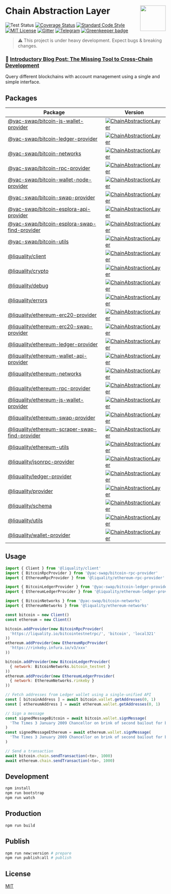 # Chain Abstraction Layer <img align="right" src="https://raw.githubusercontent.com/liquality/chainabstractionlayer/master/liquality-logo.png" height="80px" />


![Test Status](https://github.com/liquality/chainabstractionlayer/workflows/test/badge.svg)
[![Coverage Status](https://coveralls.io/repos/github/liquality/chainabstractionlayer/badge.svg?branch=master)](https://coveralls.io/github/liquality/chainabstractionlayer?branch=master)
[![Standard Code Style](https://img.shields.io/badge/codestyle-standard-brightgreen.svg)](https://github.com/standard/standard)
[![MIT License](https://img.shields.io/badge/license-MIT-brightgreen.svg)](./LICENSE.md)
[![Gitter](https://img.shields.io/gitter/room/liquality/Lobby.svg)](https://gitter.im/liquality/Lobby?source=orgpage)
[![Telegram](https://img.shields.io/badge/chat-on%20telegram-blue.svg)](https://t.me/Liquality) [![Greenkeeper badge](https://badges.greenkeeper.io/liquality/chainabstractionlayer.svg)](https://greenkeeper.io/)

> :warning: This project is under heavy development. Expect bugs & breaking changes.

### :pencil: [Introductory Blog Post: The Missing Tool to Cross-Chain Development](https://medium.com/liquality/the-missing-tool-to-cross-chain-development-2ebfe898efa1)

Query different blockchains with account management using a single and simple interface.

## Packages

|Package|Version|
|---|---|
|[@yac-swap/bitcoin-js-wallet-provider](./packages/bitcoin-js-wallet-provider)|[![ChainAbstractionLayer](https://img.shields.io/npm/v/@yac-swap/bitcoin-js-wallet-provider.svg)](https://npmjs.com/package/@yac-swap/bitcoin-js-wallet-provider)|
|[@yac-swap/bitcoin-ledger-provider](./packages/bitcoin-ledger-provider)|[![ChainAbstractionLayer](https://img.shields.io/npm/v/@yac-swap/bitcoin-ledger-provider.svg)](https://npmjs.com/package/@yac-swap/bitcoin-ledger-provider)|
|[@yac-swap/bitcoin-networks](./packages/bitcoin-networks)|[![ChainAbstractionLayer](https://img.shields.io/npm/v/@yac-swap/bitcoin-networks.svg)](https://npmjs.com/package/@yac-swap/bitcoin-networks)|
|[@yac-swap/bitcoin-rpc-provider](./packages/bitcoin-rpc-provider)|[![ChainAbstractionLayer](https://img.shields.io/npm/v/@yac-swap/bitcoin-rpc-provider.svg)](https://npmjs.com/package/@yac-swap/bitcoin-rpc-provider)|
|[@yac-swap/bitcoin-wallet-node-provider](./packages/bitcoin-node-wallet-provider)|[![ChainAbstractionLayer](https://img.shields.io/npm/v/@yac-swap/bitcoin-node-wallet-provider.svg)](https://npmjs.com/package/@yac-swap/bitcoin-node-wallet-provider)|
|[@yac-swap/bitcoin-swap-provider](./packages/bitcoin-swap-provider)|[![ChainAbstractionLayer](https://img.shields.io/npm/v/@yac-swap/bitcoin-swap-provider.svg)](https://npmjs.com/package/@yac-swap/bitcoin-swap-provider)|
|[@yac-swap/bitcoin-esplora-api-provider](./packages/bitcoin-esplora-api-provider)|[![ChainAbstractionLayer](https://img.shields.io/npm/v/@yac-swap/bitcoin-esplora-api-provider.svg)](https://npmjs.com/package/@yac-swap/bitcoin-esplora-api-provider)|
|[@yac-swap/bitcoin-esplora-swap-find-provider](./packages/bitcoin-esplora-swap-find-provider)|[![ChainAbstractionLayer](https://img.shields.io/npm/v/@yac-swap/bitcoin-esplora-swap-find-provider.svg)](https://npmjs.com/package/@yac-swap/bitcoin-esplora-swap-find-provider)|
|[@yac-swap/bitcoin-utils](./packages/bitcoin-utils)|[![ChainAbstractionLayer](https://img.shields.io/npm/v/@yac-swap/bitcoin-utils.svg)](https://npmjs.com/package/@yac-swap/bitcoin-utils)|
|[@liquality/client](./packages/client)|[![ChainAbstractionLayer](https://img.shields.io/npm/v/@liquality/client.svg)](https://npmjs.com/package/@liquality/client)|
|[@liquality/crypto](./packages/crypto)|[![ChainAbstractionLayer](https://img.shields.io/npm/v/@liquality/crypto.svg)](https://npmjs.com/package/@liquality/crypto)|
|[@liquality/debug](./packages/debug)|[![ChainAbstractionLayer](https://img.shields.io/npm/v/@liquality/debug.svg)](https://npmjs.com/package/@liquality/debug)|
|[@liquality/errors](./packages/errors)|[![ChainAbstractionLayer](https://img.shields.io/npm/v/@liquality/errors.svg)](https://npmjs.com/package/@liquality/errors)|
|[@liquality/ethereum-erc20-provider](./packages/ethereum-erc20-provider)|[![ChainAbstractionLayer](https://img.shields.io/npm/v/@liquality/ethereum-erc20-provider.svg)](https://npmjs.com/package/@liquality/ethereum-erc20-provider)|
|[@liquality/ethereum-erc20-swap-provider](./packages/ethereum-erc20-swap-provider)|[![ChainAbstractionLayer](https://img.shields.io/npm/v/@liquality/ethereum-erc20-swap-provider.svg)](https://npmjs.com/package/@liquality/ethereum-erc20-swap-provider)|
|[@liquality/ethereum-ledger-provider](./packages/ethereum-ledger-provider)|[![ChainAbstractionLayer](https://img.shields.io/npm/v/@liquality/ethereum-ledger-provider.svg)](https://npmjs.com/package/@liquality/ethereum-ledger-provider)|
|[@liquality/ethereum-wallet-api-provider](./packages/ethereum-wallet-api-provider)|[![ChainAbstractionLayer](https://img.shields.io/npm/v/@liquality/ethereum-wallet-api-provider.svg)](https://npmjs.com/package/@liquality/ethereum-wallet-api-provider)|
|[@liquality/ethereum-networks](./packages/ethereum-networks)|[![ChainAbstractionLayer](https://img.shields.io/npm/v/@liquality/ethereum-networks.svg)](https://npmjs.com/package/@liquality/ethereum-networks)|
|[@liquality/ethereum-rpc-provider](./packages/ethereum-rpc-provider)|[![ChainAbstractionLayer](https://img.shields.io/npm/v/@liquality/ethereum-rpc-provider.svg)](https://npmjs.com/package/@liquality/ethereum-rpc-provider)|
|[@liquality/ethereum-js-wallet-provider](./packages/ethereum-js-wallet-provider)|[![ChainAbstractionLayer](https://img.shields.io/npm/v/@liquality/ethereum-js-wallet-provider.svg)](https://npmjs.com/package/@liquality/ethereum-js-wallet-provider)|
|[@liquality/ethereum-swap-provider](./packages/ethereum-swap-provider)|[![ChainAbstractionLayer](https://img.shields.io/npm/v/@liquality/ethereum-swap-provider.svg)](https://npmjs.com/package/@liquality/ethereum-swap-provider)|
|[@liquality/ethereum-scraper-swap-find-provider](./packages/ethereum-scraper-swap-find-provider)|[![ChainAbstractionLayer](https://img.shields.io/npm/v/@liquality/ethereum-scraper-swap-find-provider.svg)](https://npmjs.com/package/@liquality/ethereum-scraper-swap-find-provider)|
|[@liquality/ethereum-utils](./packages/ethereum-utils)|[![ChainAbstractionLayer](https://img.shields.io/npm/v/@liquality/ethereum-utils.svg)](https://npmjs.com/package/@liquality/ethereum-utils)|
|[@liquality/jsonrpc-provider](./packages/jsonrpc-provider)|[![ChainAbstractionLayer](https://img.shields.io/npm/v/@liquality/jsonrpc-provider.svg)](https://npmjs.com/package/@liquality/jsonrpc-provider)|
|[@liquality/ledger-provider](./packages/ledger-provider)|[![ChainAbstractionLayer](https://img.shields.io/npm/v/@liquality/ledger-provider.svg)](https://npmjs.com/package/@liquality/ledger-provider)|
|[@liquality/provider](./packages/provider)|[![ChainAbstractionLayer](https://img.shields.io/npm/v/@liquality/provider.svg)](https://npmjs.com/package/@liquality/provider)|
|[@liquality/schema](./packages/schema)|[![ChainAbstractionLayer](https://img.shields.io/npm/v/@liquality/schema.svg)](https://npmjs.com/package/@liquality/schema)|
|[@liquality/utils](./packages/utils)|[![ChainAbstractionLayer](https://img.shields.io/npm/v/@liquality/utils.svg)](https://npmjs.com/package/@liquality/utils)|
|[@liquality/wallet-provider](./packages/wallet-provider)|[![ChainAbstractionLayer](https://img.shields.io/npm/v/@liquality/wallet-provider.svg)](https://npmjs.com/package/@liquality/wallet-provider)|


## Usage

```javascript
import { Client } from '@liquality/client'
import { BitcoinRpcProvider } from '@yac-swap/bitcoin-rpc-provider'
import { EthereumRpcProvider } from '@liquality/ethereum-rpc-provider'

import { BitcoinLedgerProvider } from '@yac-swap/bitcoin-ledger-provider'
import { EthereumLedgerProvider } from '@liquality/ethereum-ledger-provider'

import { BitcoinNetworks } from '@yac-swap/bitcoin-networks'
import { EthereumNetworks } from '@liquality/ethereum-networks'

const bitcoin = new Client()
const ethereum = new Client()

bitcoin.addProvider(new BitcoinRpcProvider(
  'https://liquality.io/bitcointestnetrpc/', 'bitcoin', 'local321'
))
ethereum.addProvider(new EthereumRpcProvider(
  'https://rinkeby.infura.io/v3/xxx'
))

bitcoin.addProvider(new BitcoinLedgerProvider(
  { network: BitcoinNetworks.bitcoin_testnet }
))
ethereum.addProvider(new EthereumLedgerProvider(
  { network: EthereumNetworks.rinkeby }
))

// Fetch addresses from Ledger wallet using a single-unified API
const [ bitcoinAddress ] = await bitcoin.wallet.getAddresses(0, 1)
const [ ethereumAddress ] = await ethereum.wallet.getAddresses(0, 1)

// Sign a message
const signedMessageBitcoin = await bitcoin.wallet.signMessage(
  'The Times 3 January 2009 Chancellor on brink of second bailout for banks', bitcoinAddress
)
const signedMessageEthereum = await ethereum.wallet.signMessage(
  'The Times 3 January 2009 Chancellor on brink of second bailout for banks', ethereumAddress
)

// Send a transaction
await bitcoin.chain.sendTransaction(<to>, 1000)
await ethereum.chain.sendTransaction(<to>, 1000)
```


## Development

```bash
npm install
npm run bootstrap
npm run watch
```


## Production

```bash
npm run build
```


## Publish

```bash
npm run new:version # prepare
npm run publish:all # publish
```


## License

[MIT](./LICENSE.md)
